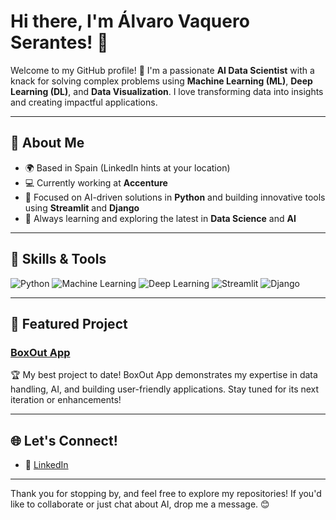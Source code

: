 # Hi there, I'm Álvaro Vaquero Serantes! 👋

Welcome to my GitHub profile! 🌟 I'm a passionate **AI Data Scientist** with a knack for solving complex problems using **Machine Learning (ML)**, **Deep Learning (DL)**, and **Data Visualization**. I love transforming data into insights and creating impactful applications.

---

## 🚀 About Me
- 🌍 Based in Spain (LinkedIn hints at your location)
- 💻 Currently working at **Accenture**
- 🎯 Focused on AI-driven solutions in **Python** and building innovative tools using **Streamlit** and **Django**
- 🌱 Always learning and exploring the latest in **Data Science** and **AI**

---

## 🔧 Skills & Tools
![Python](https://img.shields.io/badge/Python-Data%20Science%20%7C%20AI-blue?style=flat-square)
![Machine Learning](https://img.shields.io/badge/Machine%20Learning-Skilled%20Practitioner-green?style=flat-square)
![Deep Learning](https://img.shields.io/badge/Deep%20Learning-Expert-orange?style=flat-square)
![Streamlit](https://img.shields.io/badge/Streamlit-Viz%20%26%20Apps-red?style=flat-square)
![Django](https://img.shields.io/badge/Django-Developer-critical?style=flat-square)

---

## 📌 Featured Project
### [**BoxOut App**](#) 
🏆 My best project to date! BoxOut App demonstrates my expertise in data handling, AI, and building user-friendly applications. Stay tuned for its next iteration or enhancements!

---

## 🌐 Let's Connect!
- 💼 [LinkedIn](https://linkedin.com/in/álvaro-vaquero-serantes-7a1775289)

---

Thank you for stopping by, and feel free to explore my repositories! If you'd like to collaborate or just chat about AI, drop me a message. 😊
